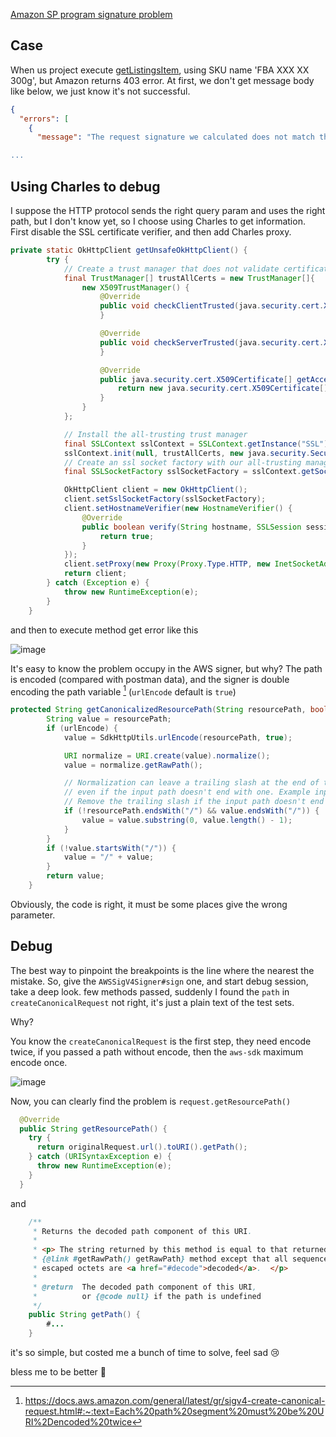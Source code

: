 [Amazon SP program signature problem](https://github.com/bxb100/blog/issues/17)

## Case

When us project execute [getListingsItem](https://developer-docs.amazon.com/sp-api/docs/listings-items-api-v2021-08-01-reference#getlistingsitem), using SKU name 'FBA XXX XX 300g', but Amazon returns 403 error. At first, we don't get message body like below, we just know it's not successful.
```json
{
  "errors": [
    {
      "message": "The request signature we calculated does not match the signature you provided. Check your AWS Secret Access Key and signing method. Consult the service documentation for details.

...
```

## Using Charles to debug

I suppose the HTTP protocol sends the right query param and uses the right path, but I don't know yet, so I choose using Charles to get information. First disable the SSL certificate verifier, and then add Charles proxy.

```java
private static OkHttpClient getUnsafeOkHttpClient() {
        try {
            // Create a trust manager that does not validate certificate chains
            final TrustManager[] trustAllCerts = new TrustManager[]{
                new X509TrustManager() {
                    @Override
                    public void checkClientTrusted(java.security.cert.X509Certificate[] chain, String authType) throws CertificateException {
                    }

                    @Override
                    public void checkServerTrusted(java.security.cert.X509Certificate[] chain, String authType) throws CertificateException {
                    }

                    @Override
                    public java.security.cert.X509Certificate[] getAcceptedIssuers() {
                        return new java.security.cert.X509Certificate[]{};
                    }
                }
            };

            // Install the all-trusting trust manager
            final SSLContext sslContext = SSLContext.getInstance("SSL");
            sslContext.init(null, trustAllCerts, new java.security.SecureRandom());
            // Create an ssl socket factory with our all-trusting manager
            final SSLSocketFactory sslSocketFactory = sslContext.getSocketFactory();

            OkHttpClient client = new OkHttpClient();
            client.setSslSocketFactory(sslSocketFactory);
            client.setHostnameVerifier(new HostnameVerifier() {
                @Override
                public boolean verify(String hostname, SSLSession session) {
                    return true;
                }
            });
            client.setProxy(new Proxy(Proxy.Type.HTTP, new InetSocketAddress("127.0.0.1", 9090)));
            return client;
        } catch (Exception e) {
            throw new RuntimeException(e);
        }
    }
```

and then to execute method get error like this

![image](https://user-images.githubusercontent.com/20685961/173632004-2312ee7a-5cb0-4d43-b2c0-8b533b19b17f.png)

It's easy to know the problem occupy in the AWS signer, but why? The path is encoded (compared with postman data), and the signer is double encoding the path variable [^1] (`urlEncode` default is `true`)

```java
protected String getCanonicalizedResourcePath(String resourcePath, boolean urlEncode) {
        String value = resourcePath;
        if (urlEncode) {
            value = SdkHttpUtils.urlEncode(resourcePath, true);

            URI normalize = URI.create(value).normalize();
            value = normalize.getRawPath();

            // Normalization can leave a trailing slash at the end of the resource path,
            // even if the input path doesn't end with one. Example input: /foo/bar/.
            // Remove the trailing slash if the input path doesn't end with one.
            if (!resourcePath.endsWith("/") && value.endsWith("/")) {
                value = value.substring(0, value.length() - 1);
            }
        }
        if (!value.startsWith("/")) {
            value = "/" + value;
        }
        return value;
    }
```

Obviously, the code is right, it must be some places give the wrong parameter.

## Debug

The best way to pinpoint the breakpoints is the line where the nearest the mistake.
So, give the `AWSSigV4Signer#sign` one, and start debug session, take a deep look. few methods passed, suddenly I found the `path` in `createCanonicalRequest` not right, it's just a plain text of the test sets.

Why?

You know the `createCanonicalRequest` is the first step, they need encode twice, if you passed a path without encode, then the `aws-sdk` maximum encode once.

![image](https://user-images.githubusercontent.com/20685961/173635120-5dffa3d0-5046-4bce-b6e4-9df1fd6092c3.png)

Now, you can clearly find the problem is `request.getResourcePath()` 

```java
  @Override
  public String getResourcePath() {
    try {
      return originalRequest.url().toURI().getPath();
    } catch (URISyntaxException e) {
      throw new RuntimeException(e);
    }
  }
```

and 

```java
    /**
     * Returns the decoded path component of this URI.
     *
     * <p> The string returned by this method is equal to that returned by the
     * {@link #getRawPath() getRawPath} method except that all sequences of
     * escaped octets are <a href="#decode">decoded</a>.  </p>
     *
     * @return  The decoded path component of this URI,
     *          or {@code null} if the path is undefined
     */
    public String getPath() {
        #...
    }
```

it's so simple, but costed me a bunch of time to solve, feel sad 😢 

bless me to be better 🤞 


[^1]: https://docs.aws.amazon.com/general/latest/gr/sigv4-create-canonical-request.html#:~:text=Each%20path%20segment%20must%20be%20URI%2Dencoded%20twice